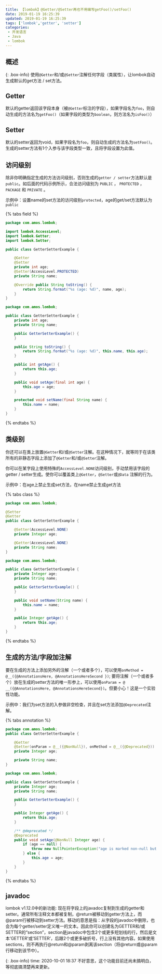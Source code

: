 ```yaml
---
title: 【lombok】@Getter/@Setter再也不用编写getFoo()/setFoo()
date: 2019-01-19 16:25:39
updated: 2019-01-19 16:25:39
tags: ['lombok','getter', 'setter']
categories: 
 - 开发语言
 - Java
 - lombok
---
```



## 概述

{: .box-info}
使用`@Getter`和/或`@Setter`注解任何字段（类属性），让lombok自动生成默认的get方法 / set方法。


## Getter

默认的getter返回该字段本身（被`@Getter`标注的字段），如果字段名为`foo`，则自动生成的方法名为`getFoo()`（如果字段的类型为`boolean`，则方法名为`isFoo()`）

## Setter

默认的setter返回为void，如果字段名为`foo`，则自动生成的方法名为`setFoo()`。生成的setter方法有1个入参与该字段类型一致，且将字段设置为此值。

## 访问级别

除非你明确指定生成的方法访问级别，否则生成的`getter / setter`方法默认是`public`。如后面的代码示例所示，合法访问级别为 ` PUBLIC ` ， ` PROTECTED ` ， ` PACKAGE ` 和 ` PRIVATE ` 。

示例中：设置name的set方法的访问级别`protected`，age的get/set方法默认为`public`

{% tabs field %}
<!-- tab 源码 -->
```java
package com.amos.lombok;

import lombok.AccessLevel;
import lombok.Getter;
import lombok.Setter;

public class GetterSetterExample {

    @Getter
    @Setter
    private int age;
    @Setter(AccessLevel.PROTECTED)
    private String name;

    @Override public String toString() {
        return String.format("%s (age: %d)", name, age);
    }
}
```
<!-- endtab  -->

<!-- tab 编译后 -->
```java
package com.amos.lombok;

public class GetterSetterExample {
    private int age;
    private String name;

    public GetterSetterExample() {
    }

    public String toString() {
        return String.format("%s (age: %d)", this.name, this.age);
    }

    public int getAge() {
        return this.age;
    }

    public void setAge(final int age) {
        this.age = age;
    }

    protected void setName(final String name) {
        this.name = name;
    }
}
```
<!-- endtab  -->
{% endtabs %}

## 类级别

你还可以在类上放置`@Getter`和/或`@Setter`注解。在这种情况下，就等同于在该类所有的非静态字段上添加了`@Getter`和/或`@Setter`注解。

你可以在某字段上使用特殊的`AccessLevel.NONE`访问级别，手动禁用该字段的getter / setter生成。使你可以覆盖类上`@Getter`，`@Setter`或`@Data` 注解的行为。

示例中：在age上禁止生成set方法，在name禁止生成get方法

{% tabs class %}
<!-- tab 源码 -->
```java
package com.amos.lombok;

@Setter
@Getter
public class GetterSetterExample {

    @Setter(AccessLevel.NONE)
    private Integer age;

    @Getter(AccessLevel.NONE)
    private String name;
}
```
<!-- endtab -->
<!-- tab 编译后 -->
```java
package com.amos.lombok;

public class GetterSetterExample {
    private Integer age;
    private String name;

    public GetterSetterExample() {
    }

    public void setName(String name) {
        this.name = name;
    }

    public Integer getAge() {
        return this.age;
    }
}
```
<!-- endtab -->
{% endtabs %}

## 生成的方法/字段加注解

要在生成的方法上添加另外的注解（一个或者多个），可以使用`onMethod = @__({@AnnotationsHere, @AnnotationsHereSecond })`; 要将注解（一个或者多个）放在生成的setter方法的唯一形参上，可以使用`onParam = @ __({@AnnotationsHere, @AnnotationsHereSecond})`。但要小心！这是一个实验性功能。

示例中：我们为set方法的入参做非空检查，并且在set方法添加`@Deprecated`注解。

{% tabs annotation %}
<!-- tab 源码 -->
```java
package com.amos.lombok;
public class GetterSetterExample {

    @Getter
    @Setter(onParam = @__({@NonNull}), onMethod = @__({@Deprecated}))
    private Integer age;

    private String name;
}
```
<!-- endtab -->
<!-- tab 编译后 -->
```java
package com.amos.lombok;

public class GetterSetterExample {
    private Integer age;
    private String name;

    public GetterSetterExample() {
    }

    public Integer getAge() {
        return this.age;
    }

    /** @deprecated */
    @Deprecated
    public void setAge(@NonNull Integer age) {
        if (age == null) {
            throw new NullPointerException("age is marked non-null but is null");
        } else {
            this.age = age;
        }
    }
}
```
<!-- endtab -->
{% endtabs %}

## javadoc

lombok v1.12.0中的新功能: 现在将字段上的javadoc复制到生成的getter和setter。通常所有注释文本都被复制，@return被移动到getter方法上，而@param行被移动到setter方法。移动的意思是指：从字段的javadoc中删除，也会为每个getter/setter定义唯一的文本。因此你可以创建名为GETTER和/或SETTER的“section”，section是javadoc中包含2个或更多短划线的行，然后是文本’GETTER’或’SETTER’，后跟2个或更多破折号，行上没有其他内容。如果使用sections，则不再执行@return和@param剥离该section（将@return或@param行移动到该节中）。

{: .box-info}
time: 2020-10-01 18:37
不好意思，这个功能目前还尚未搞明白，等彻底搞清楚再来更新。


